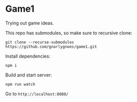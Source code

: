 # Game1

Trying out game ideas.

This repo has submodules, so make sure to recursive clone:

```
git clone --recurse-submodules https://github.com/gnarlygnoes/game1.git
```

Install dependencies:

```
npm i
```

Build and start server:

```
npm run watch
```

Go to `http://localhost:8080/`
